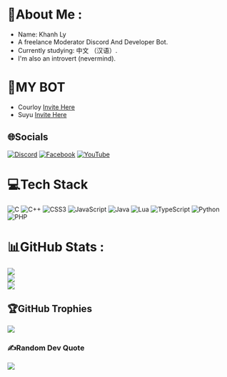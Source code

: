# 💫About Me :
- Name: Khanh Ly
- A freelance Moderator Discord And Developer Bot.
- Currently studying: 中文 （汉语）.
- I'm also an introvert (nevermind).

# 🎀MY BOT
- Courloy [Invite Here](https://discord.com/oauth2/authorize?client_id=1334255474362679399)
- Suyu [Invite Here](https://discord.com/oauth2/authorize?client_id=1340248306286071889)

## 🌐Socials
[![Discord](https://img.shields.io/badge/Discord-%237289DA.svg?logo=discord&logoColor=white)](htttps://discord.gg/https://discord.gg/users/865565502957027368) [![Facebook](https://img.shields.io/badge/Facebook-%231877F2.svg?logo=Facebook&logoColor=white)](https://facebook.com/https://www.facebook.com/catbbilove) [![YouTube](https://img.shields.io/badge/YouTube-%23FF0000.svg?logo=YouTube&logoColor=white)](https://youtube.com/c/https://www.youtube.com/@stalenthsee) 

# 💻Tech Stack
![C](https://img.shields.io/badge/c-%2300599C.svg?style=plastic&logo=c&logoColor=white) ![C++](https://img.shields.io/badge/c++-%2300599C.svg?style=plastic&logo=c%2B%2B&logoColor=white) ![CSS3](https://img.shields.io/badge/css3-%231572B6.svg?style=plastic&logo=css3&logoColor=white) ![JavaScript](https://img.shields.io/badge/javascript-%23323330.svg?style=plastic&logo=javascript&logoColor=%23F7DF1E) ![Java](https://img.shields.io/badge/java-%23ED8B00.svg?style=plastic&logo=java&logoColor=white) ![Lua](https://img.shields.io/badge/lua-%232C2D72.svg?style=plastic&logo=lua&logoColor=white) ![TypeScript](https://img.shields.io/badge/typescript-%23007ACC.svg?style=plastic&logo=typescript&logoColor=white) ![Python](https://img.shields.io/badge/python-3670A0?style=plastic&logo=python&logoColor=ffdd54) ![PHP](https://img.shields.io/badge/php-%23777BB4.svg?style=plastic&logo=php&logoColor=white)
# 📊GitHub Stats :
![](https://github-readme-stats.vercel.app/api?username=catbbiluv&theme=blueberry&hide_border=false&include_all_commits=true&count_private=true)<br/>
![](https://github-readme-streak-stats.herokuapp.com/?user=catbbiluv&theme=blueberry&hide_border=false)<br/>
![](https://github-readme-stats.vercel.app/api/top-langs/?username=catbbiluv&theme=blueberry&hide_border=false&include_all_commits=true&count_private=true&layout=compact)

## 🏆GitHub Trophies
![](https://github-trophies.vercel.app/?username=catbbiluv&theme=discord&no-frame=true&no-bg=false&margin-w=4)

### ✍️Random Dev Quote
![](https://quotes-github-readme.vercel.app/api?type=horizontal&theme=radical)
